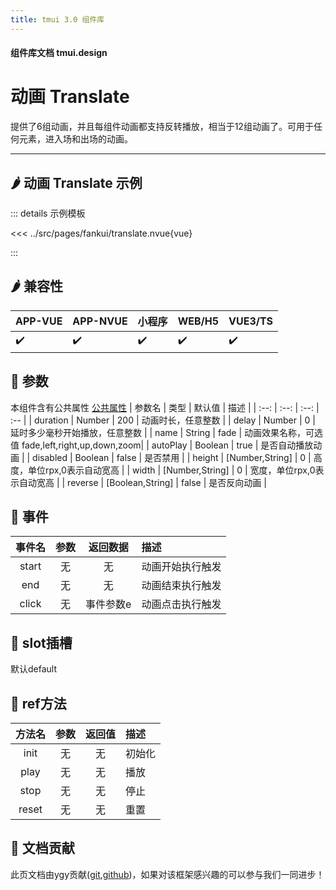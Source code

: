 ```yaml
---
title: tmui 3.0 组件库
---
```


<script setup>
import webview from '../components/mobileWebview.vue'
</script>

#### 组件库文档 tmui.design

# 动画 Translate
提供了6组动画，并且每组件动画都支持反转播放，相当于12组动画了。可用于任何元素，进入场和出场的动画。

---

## :hot_pepper: 动画 Translate 示例

<webview url="https://tmui.design/h5/#/pages/fankui/translate"></webview>

::: details 示例模板

<<< ../src/pages/fankui/translate.nvue{vue}

:::

## :hot_pepper: 兼容性

| APP-VUE | APP-NVUE | 小程序 | WEB/H5 | VUE3/TS |
| --- | --- | --- | --- | --- |
| :heavy_check_mark: | :heavy_check_mark: | :heavy_check_mark: | :heavy_check_mark: | :heavy_check_mark: |

## :seedling: 参数
本组件含有公共属性 [公共属性](/spec/组件公共样式.html)
| 参数名 | 类型 | 默认值 | 描述 |
| :--: | :--: | :--: | :-- |
| duration | Number | 200 | 动画时长，任意整数 |
| delay | Number | 0 | 延时多少毫秒开始播放，任意整数 |
| name | String | fade | 动画效果名称，可选值 fade,left,right,up,down,zoom|
| autoPlay | Boolean | true | 是否自动播放动画 |
| disabled | Boolean | false | 是否禁用 |
| height | [Number,String] | 0 | 高度，单位rpx,0表示自动宽高 |
| width | [Number,String] | 0 | 宽度，单位rpx,0表示自动宽高 |
| reverse | [Boolean,String] | false | 是否反向动画 |
## :rose: 事件
| 事件名 | 参数 | 返回数据 | 描述 |
| :--: | :--: | :--: | :-- |
| start | 无 |无  | 动画开始执行触发 |
| end | 无 | 无 | 动画结束执行触发 |
| click | 无 | 事件参数e | 动画点击执行触发 |

## :corn: slot插槽
默认default

## :green_salad: ref方法
| 方法名 | 参数 | 返回值 | 描述 |
| :--: | :--: | :--: | :-- |
| init | 无 | 无 | 初始化 |
| play | 无 | 无 | 播放 |
| stop | 无 | 无 | 停止 |
| reset | 无 | 无 | 重置 |


	

## :couplekiss: 文档贡献
此页文档由ygy贡献([git](https://gitee.com/ygy-promise),[github](https://github.com/ygy-97))，如果对该框架感兴趣的可以参与我们一同进步！